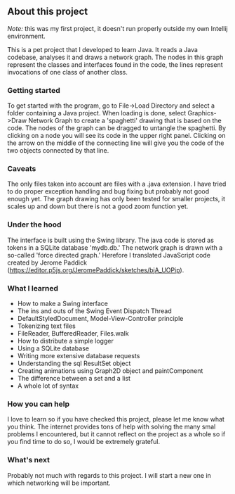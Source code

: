 ## About this project

*Note:* this was my first project, it doesn't run properly outside my own Intellij environment.

This is a pet project that I developed to learn Java. It reads a Java codebase, analyses it and draws a network graph. The nodes in this graph represent the classes and interfaces found in the code, the lines represent invocations of one class of another class.

### Getting started

To get started with the program, go to File->Load Directory and select a folder containing a Java project. When loading is done, select Graphics->Draw Network Graph to create a 'spaghetti' drawing that is based on the code. The nodes of the graph can be dragged to untangle the spaghetti. By clicking on a node you will see its code in the upper right panel. Clicking on the arrow on the middle of the connecting line will give you the code of the two objects connected by that line.

### Caveats

The only files taken into account are files with a .java extension. I have tried to do proper exception handling and bug fixing but probably not good enough yet. The graph drawing has only been tested for smaller projects, it scales up and down but there is not a good zoom function yet.

### Under the hood

The interface is built using the Swing library. The java code is stored as tokens in a SQLite database 'mydb.db.' The network graph is drawn with a so-called 'force directed graph.' Herefore I translated JavaScript code created by Jerome Paddick (https://editor.p5js.org/JeromePaddick/sketches/bjA_UOPip).

### What I learned

- How to make a Swing interface
- The ins and outs of the Swing Event Dispatch Thread
- DefaultStyledDocument, Model-View-Controller principle
- Tokenizing text files
- FileReader, BufferedReader, Files.walk
- How to distribute a simple logger
- Using a SQLite database
- Writing more extensive database requests
- Understanding the sql ResultSet object
- Creating animations using Graph2D object and paintComponent
- The difference between a set and a list
- A whole lot of syntax

### How you can help

I love to learn so if you have checked this project, please let me know what you think. The internet provides tons of help with solving the many smal problems I encountered, but it cannot reflect on the project as a whole so if you find time to do so, I would be extremely grateful.

### What's next

Probably not much with regards to this project. I will start a new one in which networking will be important.



